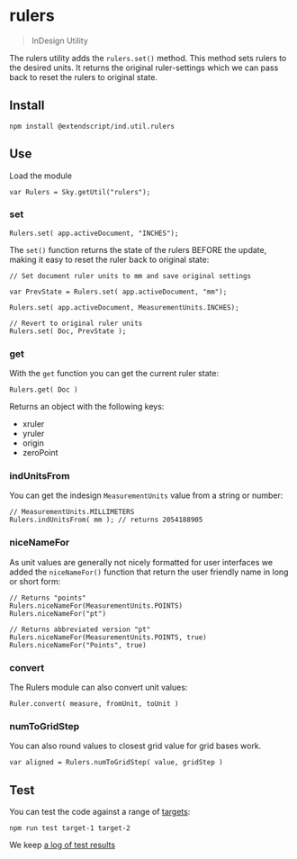 # rulers

> InDesign Utility

The rulers utility adds the `rulers.set()` method. This method sets rulers to the desired units. It returns the original ruler-settings which we can pass back to reset the rulers to original state.

## Install

    npm install @extendscript/ind.util.rulers

## Use

Load the module

    var Rulers = Sky.getUtil("rulers");

### set

    Rulers.set( app.activeDocument, "INCHES");

The `set()` function returns the state of the rulers BEFORE the update, making it easy to reset the ruler back to original state:

    // Set document ruler units to mm and save original settings
 
    var PrevState = Rulers.set( app.activeDocument, "mm");
	
    Rulers.set( app.activeDocument, MeasurementUnits.INCHES);

    // Revert to original ruler units
    Rulers.set( Doc, PrevState );

### get

With the `get` function you can get the current ruler state:

    Rulers.get( Doc )

Returns an object with the following keys:

  * xruler
  * yruler
  * origin
  * zeroPoint

### indUnitsFrom

You can get the indesign `MeasurementUnits` value from a string or number:

    // MeasurementUnits.MILLIMETERS
    Rulers.indUnitsFrom( mm ); // returns 2054188905

### niceNameFor

As unit values are generally not nicely formatted for user interfaces we added the `niceNameFor()` function that return the user friendly name in long or short form:

    // Returns "points"
    Rulers.niceNameFor(MeasurementUnits.POINTS)
    Rulers.niceNameFor("pt")
 
    // Returns abbreviated version "pt"
    Rulers.niceNameFor(MeasurementUnits.POINTS, true)
    Rulers.niceNameFor("Points", true)

### convert

The Rulers module can also convert unit values:

    Ruler.convert( measure, fromUnit, toUnit )


### numToGridStep

You can also round values to closest grid value for grid bases work.

    var aligned = Rulers.numToGridStep( value, gridStep )

## Test

You can test the code against a range of [targets](https://github.com/nbqx/fakestk/blob/master/resources/versions.json):

    npm run test target-1 target-2

We keep [a log of test results](./test/results_log.md)
